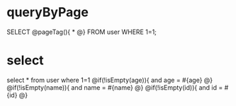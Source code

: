queryByPage
===
SELECT 
@pageTag(){
    * 
@}
FROM user 
WHERE 1=1;

select
===
select * from user where 1=1
@if(!isEmpty(age)){
and age = #{age}
@}
@if(!isEmpty(name)){
and name = #{name}
@}
@if(!isEmpty(id)){
and id = #{id}
@}
